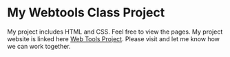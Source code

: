 # My Webtools Class Project

My project includes HTML and CSS. Feel free to view the pages. My project website is linked here [Web Tools Project](https://bhc-webdev.github.io/webtools-fall25/). Please visit and let me know how we can work together.